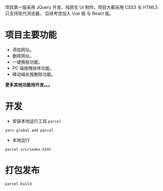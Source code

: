 项目第一版采用 JQuery 开发，纯原生 UI 制作。项目大都采用 CSS3 与 HTML5 只支持现代浏览器。
后续考虑加入 Vue 版 与 React 版。

# 项目主要功能
* 添加网址。
* 删除网址。
* 一键换肤功能。
* PC 端拖拽排序功能。
* 移动端长按删除功能。

**更多其他功能待开发。。。**


# 开发
* 安装本地运行工具 `parcel`
```
yarn global add parcel
```
* 本地运行
```
parcel src/index.html
```

# 打包发布

```
parcel build
```
